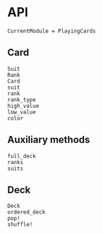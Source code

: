 # API

```@meta
CurrentModule = PlayingCards
```

## Card

```@docs
Suit
Rank
Card
suit
rank
rank_type
high_value
low_value
color
```

## Auxiliary methods

```@docs
full_deck
ranks
suits
```

## Deck

```@docs
Deck
ordered_deck
pop!
shuffle!
```
